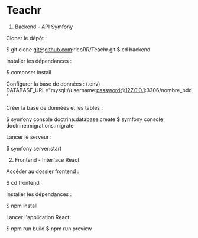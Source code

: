 # Teachr

1. Backend - API Symfony

Cloner le dépôt :

$ git clone git@github.com:ricoRR/Teachr.git
$ cd backend

Installer les dépendances :

$ composer install

Configurer la base de données :
(.env)
DATABASE_URL="mysql://username:password@127.0.0.1:3306/nombre_bdd"

Créer la base de données et les tables :

$ symfony console doctrine:database:create
$ symfony console doctrine:migrations:migrate

Lancer le serveur :

$ symfony server:start


2. Frontend - Interface React

Accéder au dossier frontend :

$ cd frontend

Installer les dépendances :

$ npm install

Lancer l'application React:

$ npm run build
$ npm run preview



